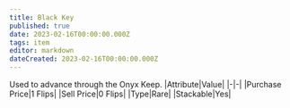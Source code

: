 ```yaml
---
title: Black Key
published: true
date: 2023-02-16T00:00:00.000Z
tags: item
editor: markdown
dateCreated: 2023-02-16T00:00:00.000Z
---
```


Used to advance through the Onyx Keep.
|Attribute|Value|
|-|-|
|Purchase Price|1 Flips|
|Sell Price|0 Flips|
|Type|Rare|
|Stackable|Yes|

